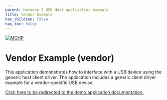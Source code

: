 ```yaml
---
parent: Harmony 3 USB Host application example
title: Vendor Example 
has_children: false
has_toc: false
---
```


[![MCHP](https://www.microchip.com/ResourcePackages/Microchip/assets/dist/images/logo.png)](https://www.microchip.com)

# Vendor Example (vendor)

This application demonstrates how to interface with a USB device using the generic host client driver. The application includes a generic client driver example for a vendor-specific USB device.

[Click here to be redirected to the demo application documentation.](../../docs/docs_md/GUID-B4D087ED-51B2-4F4A-9929-A4093E0E1083.md)